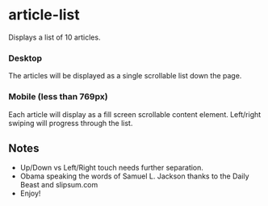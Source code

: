 # article-list
Displays a list of 10 articles.
### Desktop
The articles will be displayed as a single scrollable list down the page.
### Mobile (less than 769px)
Each article will display as a fill screen scrollable content element. Left/right swiping will progress through the list.

## Notes
  * Up/Down vs Left/Right touch needs further separation.
  * Obama speaking the words of Samuel L. Jackson thanks to the Daily Beast and slipsum.com
  * Enjoy!
